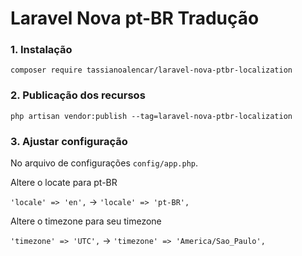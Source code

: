 # Laravel Nova pt-BR Tradução

### 1. Instalação
`composer require tassianoalencar/laravel-nova-ptbr-localization`

### 2. Publicação dos recursos
`php artisan vendor:publish --tag=laravel-nova-ptbr-localization`

### 3. Ajustar configuração
No arquivo de configurações `config/app.php`.

Altere o locate para pt-BR

`'locale' => 'en',`  -> `'locale' => 'pt-BR',`

Altere o timezone para seu timezone

`'timezone' => 'UTC',` -> `'timezone' => 'America/Sao_Paulo',`